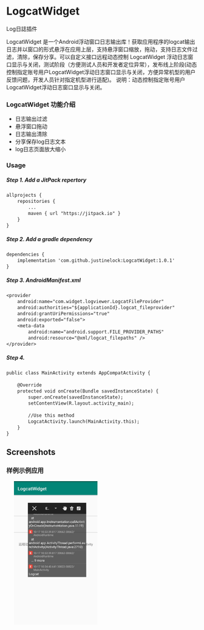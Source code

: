 # LogcatWidget

Log日誌插件

LogcatWidget 是一个Android浮动窗口日志输出库！获取应用程序的logcat输出日志并以窗口的形式悬浮在应用上层，支持悬浮窗口缩放，拖动，支持日志文件过滤，清除，保存分享。可以自定义接口远程动态控制 LogcatWidget 浮动日志窗口显示与关闭，测试阶段（方便测试人员和开发者定位异常），发布线上阶段(动态控制指定账号用户LogcatWidget浮动日志窗口显示与关闭，方便异常机型的用户反馈问题，开发人员针对指定机型进行适配)。
说明：动态控制指定账号用户LogcatWidget浮动日志窗口显示与关闭。

### LogcatWidget 功能介绍

 * 日志输出过滤
 * 悬浮窗口拖动
 * 日志输出清除
 * 分享保存log日志文本
 * log日志页面放大缩小



### Usage
##### Step 1. Add a JitPack repertory
```
allprojects {
    repositories {
        ...
        maven { url "https://jitpack.io" }
    }
}
```

##### Step 2. Add a gradle dependency
```
dependencies {
	implementation 'com.github.justinelock:LogcatWidget:1.0.1'
}
```

##### Step 3.  AndroidManifest.xml
```
<provider
    android:name="com.widget.logviewer.LogcatFileProvider"
    android:authorities="${applicationId}.logcat_fileprovider"
    android:grantUriPermissions="true"
    android:exported="false">
    <meta-data
        android:name="android.support.FILE_PROVIDER_PATHS"
        android:resource="@xml/logcat_filepaths" />
</provider>
```

##### Step 4. 
```
public class MainActivity extends AppCompatActivity {

    @Override
    protected void onCreate(Bundle savedInstanceState) {
        super.onCreate(savedInstanceState);
        setContentView(R.layout.activity_main);

        //Use this method
        LogcatActivity.launch(MainActivity.this);
    }
}
```



## Screenshots

### 样例示例应用

<img src="screenshots/01.jpg" width="220" hspace="20">   
























